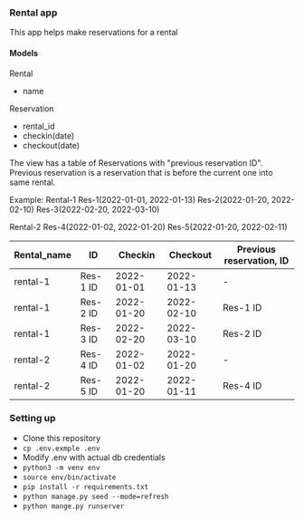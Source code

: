 ### Rental app
This app helps make reservations for a rental

#### Models
Rental
 - name

Reservation
  - rental_id
  - checkin(date)
  - checkout(date)

The view has a table of Reservations with "previous reservation ID".
Previous reservation is a reservation that is before the current one into same
rental.


Example:
Rental-1
Res-1(2022-01-01, 2022-01-13)
Res-2(2022-01-20, 2022-02-10)
Res-3(2022-02-20, 2022-03-10)

Rental-2
Res-4(2022-01-02, 2022-01-20)
Res-5(2022-01-20, 2022-02-11)


|Rental_name|ID      |Checkin    |Checkout  |Previous reservation, ID|
| --- | --- | --- | --- | --- |
|rental-1   |Res-1 ID| 2022-01-01|2022-01-13| -                      |
|rental-1   |Res-2 ID| 2022-01-20|2022-02-10| Res-1 ID               |
|rental-1   |Res-3 ID| 2022-02-20|2022-03-10| Res-2 ID               |
|rental-2   |Res-4 ID| 2022-01-02|2022-01-20| -                      |
|rental-2   |Res-5 ID| 2022-01-20|2022-01-11| Res-4 ID               |

### Setting up
- Clone this repository
- `cp .env.exmple .env`
- Modify .env with actual db credentials
- `python3 -m venv env`
- `source env/bin/activate`
- `pip install -r requirements.txt`
- `python manage.py seed --mode=refresh`
- `python mange.py runserver`